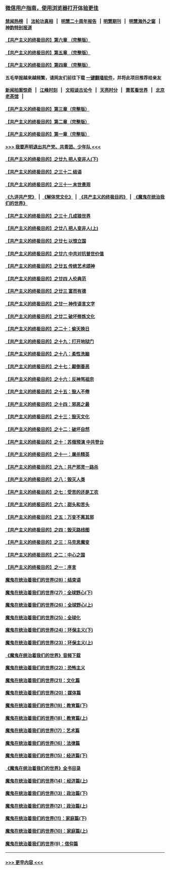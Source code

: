 ### [微信用户指南，使用浏览器打开体验更佳](https://github.com/gfw-breaker/banned-news1/blob/master/indexes/wechat-guide.md?t=0)
#### [禁闻热榜](热点新闻.md?t=0)  &nbsp;&nbsp;|&nbsp;&nbsp; [法轮功真相](https://github.com/gfw-breaker/truth/blob/master/README.md?t=0) &nbsp;&nbsp;|&nbsp;&nbsp; [明慧二十周年报告](https://github.com/gfw-breaker/mh-reports/blob/master/README.md?t=0) &nbsp;&nbsp;|&nbsp;&nbsp;[明慧期刊](https://github.com/gfw-breaker/mh-qikan) &nbsp;&nbsp;|&nbsp;&nbsp; [明慧海外之窗](https://github.com/gfw-breaker/mh-news/blob/master/README.md?t=0) &nbsp;&nbsp;|&nbsp;&nbsp; [神韵特别报道](https://github.com/gfw-breaker/mh-news/blob/master/shenyun.md?t=0)
#### [【共产主义的终极目的】第六章 （完整版）](../pages/nsc422/n11428913.md?t=02040122) 
#### [【共产主义的终极目的】第五章 （完整版）](../pages/nsc422/n11428912.md?t=02040122) 
#### [【共产主义的终极目的】第四章 （完整版）](../pages/nsc422/n11428907.md?t=02040122) 
#### 五毛举报越来越频繁，请网友们前往下载 [一键翻墙软件](https://github.com/gfw-breaker/ssr-accounts)，并将此项目推荐给亲友
#### [新闻拍案惊奇](https://github.com/gfw-breaker/banned-news1/blob/master/pages/link4.md) &nbsp;&nbsp;|&nbsp;&nbsp; [江峰时刻](https://github.com/gfw-breaker/banned-news1/blob/master/pages/link4.md) &nbsp;&nbsp;|&nbsp;&nbsp; [文昭谈古论今](https://github.com/gfw-breaker/banned-news1/blob/master/pages/link4.md) &nbsp;&nbsp;|&nbsp;&nbsp; [天亮时分](https://github.com/gfw-breaker/banned-news1/blob/master/pages/link4.md) &nbsp;&nbsp;|&nbsp;&nbsp; [萧茗看世界](https://github.com/gfw-breaker/banned-news1/blob/master/pages/link4.md) &nbsp;&nbsp;|&nbsp;&nbsp; [北京老茶馆](https://github.com/gfw-breaker/banned-news1/blob/master/pages/link4.md) &nbsp;&nbsp;|&nbsp;&nbsp; 
#### [【共产主义的终极目的】第三章（完整版）](../pages/nsc422/n11428848.md?t=02040122) 
#### [【共产主义的终极目的】第二章（完整版）](../pages/nsc422/n11428831.md?t=02040122) 
#### [【共产主义的终极目的】第一章（完整版）](../pages/nsc422/n11417651.md?t=02040122) 
#### [>>> 我要声明退出共产党、共青团、少年队 <<<](https://github.com/begood0513/goodnews/blob/master/quit/letter.md) 
#### [【共产主义的终极目的】之廿九 把人变非人(下)](../pages/nsc422/n11344140.md?t=02040122) 
#### [【共产主义的终极目的】之三十二 结语](../pages/nsc422/n11360535.md?t=02040122) 
#### [【共产主义的终极目的】之三十一 末世景观](../pages/nsc422/n11351129.md?t=02040122) 
#### [《九评共产党》](https://github.com/begood0513/9ping.md/blob/master/README.md) &nbsp;|&nbsp; [《解体党文化》](../../../../jtdwh.md/blob/master/README.md)  &nbsp;|&nbsp; [《共产主义的终极目的》](../../../../gczydzjmd.md/blob/master/README.md) &nbsp;|&nbsp; [《魔鬼在统治我们的世界》](../../../../mgztzwmdsj.md/blob/master/README.md) 
#### [【共产主义的终极目的】之三十 几成狼世界](../pages/nsc422/n11348280.md?t=02040122) 
#### [【共产主义的终极目的】之廿八 把人变非人(上)](../pages/nsc422/n11340492.md?t=02040122) 
#### [【共产主义的终极目的】之廿七 以恨立国](../pages/nsc422/n11336944.md?t=02040122) 
#### [【共产主义的终极目的】之廿六 中共对抗普世价值](../pages/nsc422/n11324785.md?t=02040122) 
#### [【共产主义的终极目的】之廿五 传统艺术颂神](../pages/nsc422/n11296396.md?t=02040122) 
#### [【共产主义的终极目的】之廿四 人伦典范](../pages/nsc422/n11296397.md?t=02040122) 
#### [【共产主义的终极目的】之廿三 富而有德](../pages/nsc422/n11283598.md?t=02040122) 
#### [【共产主义的终极目的】之廿一 神传语言文字](../pages/nsc422/n11263265.md?t=02040122) 
#### [【共产主义的终极目的】之廿二 破坏修炼文化](../pages/nsc422/n11245728.md?t=02040122) 
#### [【共产主义的终极目的】之二十：偷天换日](../pages/nsc422/n11238846.md?t=02040122) 
#### [【共产主义的终极目的】之十九：打开地狱门](../pages/nsc422/n11206376.md?t=02040122) 
#### [【共产主义的终极目的】之十八：柔性洗脑](../pages/nsc422/n11199994.md?t=02040122) 
#### [【共产主义的终极目的】之十七：颠倒善恶](../pages/nsc422/n11179782.md?t=02040122) 
#### [【共产主义的终极目的】之十六：反神骂祖宗](../pages/nsc422/n11166798.md?t=02040122) 
#### [【共产主义的终极目的】之十五：毁人不倦](../pages/nsc422/n11166792.md?t=02040122) 
#### [【共产主义的终极目的】之十四：邪恶之最](../pages/nsc422/n11150249.md?t=02040122) 
#### [【共产主义的终极目的】之十三：毁灭文化](../pages/nsc422/n11135227.md?t=02040122) 
#### [【共产主义的终极目的】之十二：破坏自然](../pages/nsc422/n11135214.md?t=02040122) 
#### [【共产主义的终极目的】之十：苏俄预演 中共登台](../pages/nsc422/n11118424.md?t=02040122) 
#### [【共产主义的终极目的】之十一：屠杀精英](../pages/nsc422/n11118442.md?t=02040122) 
#### [【共产主义的终极目的】之九：共产邪灵一路杀](../pages/nsc422/n11114139.md?t=02040122) 
#### [【共产主义的终极目的】之八：毁灭人类](../pages/nsc422/n11108503.md?t=02040122) 
#### [【共产主义的终极目的】之七：受苦的还是工农](../pages/nsc422/n11101809.md?t=02040122) 
#### [【共产主义的终极目的】之六：甜头和苦头](../pages/nsc422/n11096971.md?t=02040122) 
#### [【共产主义的终极目的】之五：万变不离其邪](../pages/nsc422/n11091285.md?t=02040122) 
#### [【共产主义的终极目的】之四：毁灭路线图](../pages/nsc422/n11086284.md?t=02040122) 
#### [【共产主义的终极目的】之三：马克思魔变](../pages/nsc422/n11061941.md?t=02040122) 
#### [【共产主义的终极目的】之二：中心之国](../pages/nsc422/n11047728.md?t=02040122) 
#### [【共产主义的终极目的】之一：序言](../pages/nsc422/n11086077.md?t=02040122) 
#### [魔鬼在统治着我们的世界(28)：结束语](../pages/nsc422/n10936246.md?t=02040122) 
#### [魔鬼在统治着我们的世界(27)：全球野心(下)](../pages/nsc422/n10928319.md?t=02040122) 
#### [魔鬼在统治着我们的世界(26)：全球野心(上)](../pages/nsc422/n10900318.md?t=02040122) 
#### [魔鬼在统治着我们的世界(25)：全球化](../pages/nsc422/n10788205.md?t=02040122) 
#### [魔鬼在统治着我们的世界(24)：环保主义(下)](../pages/nsc422/n10695307.md?t=02040122) 
#### [魔鬼在统治着我们的世界(23)：环保主义(上)](../pages/nsc422/n10688613.md?t=02040122) 
#### [《魔鬼在统治着我们的世界》音频下载](../pages/nsc422/n10635553.md?t=02040122) 
#### [魔鬼在统治着我们的世界(22)：恐怖主义](../pages/nsc422/n10614727.md?t=02040122) 
#### [魔鬼在统治着我们的世界(21)：文化篇](../pages/nsc422/n10597706.md?t=02040122) 
#### [魔鬼在统治着我们的世界(20)：媒体篇](../pages/nsc422/n10586579.md?t=02040122) 
#### [魔鬼在统治着我们的世界(19)：教育篇(下)](../pages/nsc422/n10564808.md?t=02040122) 
#### [魔鬼在统治着我们的世界(18)：教育篇(上)](../pages/nsc422/n10526970.md?t=02040122) 
#### [魔鬼在统治着我们的世界(17)：艺术篇](../pages/nsc422/n10499093.md?t=02040122) 
#### [魔鬼在统治着我们的世界(16)：法律篇](../pages/nsc422/n10485969.md?t=02040122) 
#### [魔鬼在统治着我们的世界(15)：经济篇(下)](../pages/nsc422/n10469975.md?t=02040122) 
#### [《魔鬼在统治着我们的世界》全书目录](../pages/nsc422/n10464261.md?t=02040122) 
#### [魔鬼在统治着我们的世界(14)：经济篇(上)](../pages/nsc422/n10457370.md?t=02040122) 
#### [魔鬼在统治着我们的世界(13)：政治篇(下)](../pages/nsc422/n10448270.md?t=02040122) 
#### [魔鬼在统治着我们的世界(12)：政治篇(上)](../pages/nsc422/n10444576.md?t=02040122) 
#### [魔鬼在统治着我们的世界(11)：家庭篇(下)](../pages/nsc422/n10440961.md?t=02040122) 
#### [魔鬼在统治着我们的世界(10)：家庭篇(上)](../pages/nsc422/n10435448.md?t=02040122) 
#### [魔鬼在统治着我们的世界(9)：信仰篇](../pages/nsc422/n10432159.md?t=02040122) 

----
#### [ >>> 更早内容 <<< ](../indexes/nsc422-earlier.md)
